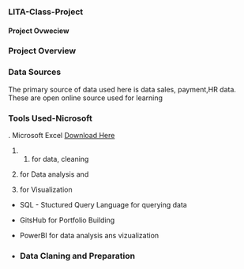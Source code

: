 ### LITA-Class-Project
#### Project Ovweciew

### Project Overview

### Data  Sources
The primary source of data used here is data sales, payment,HR data. These are open online source used for learning

### Tools Used-Nicrosoft 

. Microsoft Excel [Download Here](https://www.microsoft.com)
1. 1.  for data, cleaning

2. for Data  analysis and

3. for Visualization 
   
- SQL - Stuctured Query Language for querying data

- GitsHub for Portfolio Building

- PowerBI for data analysis ans vizualization



- ### Data Claning and Preparation






